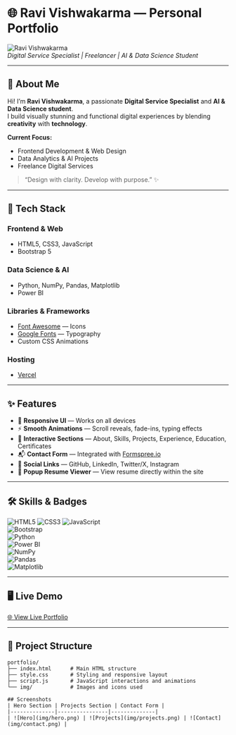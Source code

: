 # 🌐 Ravi Vishwakarma — Personal Portfolio

![Ravi Vishwakarma](https://your-image-link.com/profile.jpg)  
*Digital Service Specialist | Freelancer | AI & Data Science Student*  

---

## 🚀 About Me

Hi! I’m **Ravi Vishwakarma**, a passionate **Digital Service Specialist** and **AI & Data Science student**.  
I build visually stunning and functional digital experiences by blending **creativity** with **technology**.

**Current Focus:**  
- Frontend Development & Web Design  
- Data Analytics & AI Projects  
- Freelance Digital Services  

> “Design with clarity. Develop with purpose.” ✨

---

## 🧱 Tech Stack

### Frontend & Web
- HTML5, CSS3, JavaScript  
- Bootstrap 5  

### Data Science & AI
- Python, NumPy, Pandas, Matplotlib  
- Power BI  

### Libraries & Frameworks
- [Font Awesome](https://fontawesome.com) — Icons  
- [Google Fonts](https://fonts.google.com) — Typography  
- Custom CSS Animations  

### Hosting
- [Vercel](https://vercel.com)

---

## ✨ Features

- 🎨 **Responsive UI** — Works on all devices  
- ⚡ **Smooth Animations** — Scroll reveals, fade-ins, typing effects  
- 🧠 **Interactive Sections** — About, Skills, Projects, Experience, Education, Certificates  
- 📬 **Contact Form** — Integrated with [Formspree.io](https://formspree.io)  
- 🔗 **Social Links** — GitHub, LinkedIn, Twitter/X, Instagram  
- 🧾 **Popup Resume Viewer** — View resume directly within the site  

---

## 🛠️ Skills & Badges

![HTML5](https://img.shields.io/badge/HTML5-E34F26?style=for-the-badge&logo=html5&logoColor=white) 
![CSS3](https://img.shields.io/badge/CSS3-1572B6?style=for-the-badge&logo=css3&logoColor=white) 
![JavaScript](https://img.shields.io/badge/JavaScript-F7DF1E?style=for-the-badge&logo=javascript&logoColor=black)  
![Bootstrap](https://img.shields.io/badge/Bootstrap-563D7C?style=for-the-badge&logo=bootstrap&logoColor=white)  
![Python](https://img.shields.io/badge/Python-3776AB?style=for-the-badge&logo=python&logoColor=white)  
![Power BI](https://img.shields.io/badge/Power%20BI-F2C811?style=for-the-badge&logo=microsoft-power-bi&logoColor=black)  
![NumPy](https://img.shields.io/badge/NumPy-013243?style=for-the-badge&logo=numpy&logoColor=white)  
![Pandas](https://img.shields.io/badge/Pandas-150458?style=for-the-badge&logo=pandas&logoColor=white)  
![Matplotlib](https://img.shields.io/badge/Matplotlib-11557C?style=for-the-badge&logo=matplotlib&logoColor=white)  

---

## 🖥️ Live Demo

[🌐 View Live Portfolio](https://aboutravi.vercel.app)

---

## 📁 Project Structure

```text
portfolio/
├── index.html      # Main HTML structure
├── style.css       # Styling and responsive layout
├── script.js       # JavaScript interactions and animations
└── img/            # Images and icons used

## Screenshots
| Hero Section | Projects Section | Contact Form |
|--------------|----------------|--------------|
| ![Hero](img/hero.png) | ![Projects](img/projects.png) | ![Contact](img/contact.png) |
